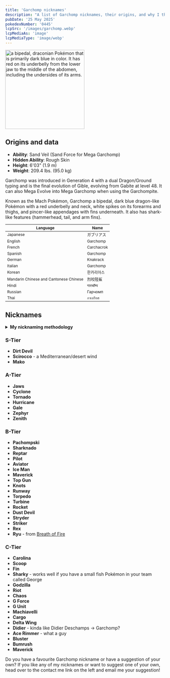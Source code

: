 ```yaml
---
title: 'Garchomp nicknames'
description: "A list of Garchomp nicknames, their origins, and why I think they're cool."
pubDate: '25 May 2025'
pokedexNumber: '0445'
lcpSrc: '/images/garchomp.webp'
lcpMediaAs: 'image'
lcpMediaType: 'image/webp'
---
```


<div class="img-center">
	<picture>
		<source srcset="/images/garchomp.webp" type="image/webp">
		<img src="/images/garchomp.jpg" width="250px" height="250px" alt="a bipedal, draconian Pokémon that is primarily dark blue in color. It has red on its underbelly from the lower jaw to the middle of the abdomen, including the undersides of its arms.">
	</picture>
</div>

## Origins and data

<div class="room-box">
	<div class="room-box-left">
		<ul>
			<li><strong>Ability</strong>: Sand Veil (Sand Force for Mega Garchomp)</li>
			<li><strong>Hidden Ability</strong>: Rough Skin</li>
			<li><strong>Height</strong>: 6'03" (1.9 m)</li>
			<li><strong>Weight</strong>: 209.4 lbs. (95.0 kg)</li>
		</ul>
		<p>Garchomp was introduced in Generation 4 with a dual Dragon/Ground typing and is the final evolution of Gible, evolving from Gabite at level 48. It can also Mega Evolve into Mega Garchomp when using the Garchompite.</p>
		<p>Known as the Mach Pokémon, Garchomp a bipedal, dark blue dragon-like Pokémon with a red underbelly and neck, white spikes on its forearms and thighs, and pincer-like appendages with fins underneath. It also has shark-like features (hammerhead, tail, and arm fins).</p>
	</div>
	<div class="room-box-right">
		<table class="room-table" style="font-size:12px">
			<thead>
				<tr>
					<th>Language</th>
					<th>Name</th>
				</tr>
			</thead>
			<tbody>
				<tr>
					<td>Japanese</td>
					<td><span lang="ja">ガブリアス</span></td>
				</tr>
				<tr>
					<td>English</td>
					<td>Garchomp</td>
				</tr>
				<tr>
					<td>French</td>
					<td><span lang="fr">Carchacrok</span></td>
				</tr>
				<tr>
					<td>Spanish</td>
					<td>Garchomp</td>
				</tr>
				<tr>
					<td>German</td>
					<td><span lang="de">Knakrack</span></td>
				</tr>
				<tr>
					<td>Italian</td>
					<td>Garchomp</td>
				</tr>
				<tr>
					<td>Korean</td>
					<td><span lang="ko">한카리아스</span></td>
				</tr>
				<tr>
					<td>Mandarin Chinese and Cantonese Chinese</td>
					<td><span lang="zh">烈咬陸鯊</span></td>
				</tr>
				<tr>
					<td>Hindi</td>
					<td><span lang="hi">गारचॉम्प</span></td>
				</tr>
				<tr>
					<td>Russian</td>
					<td><span lang="hi">Гарчомп</span></td>
				</tr>
				<tr>
					<td>Thai</td>
					<td><span lang="th">กาเบรียส</span></td>
				</tr>
			</tbody>
		</table>
	</div>
</div>

## Nicknames

<section class="deets">
	<details>
	<summary><strong>My nicknaming methodology</strong></summary>
	<ul>
		<li>I rank nicknames by lettered tiers: S, A, B, C, and D. S is the best and D is the worst.</li>
		<li>I may use generative AI for inspiration. I'll always mark these nicknames with an asterisk (\*) </li>but they'll always be amended where necessary
		<li>I'll usually list my inspiration for a nickname so you know where they came from</li>
	</ul>
	</details>
</section>

### S-Tier

* **Dirt Devil**
* **Scirocco** - a Mediterranean/desert wind
* **Mako**

### A-Tier

* **Jaws**
* **Cyclone**
* **Tornado**
* **Hurricane**
* **Gale**
* **Zephyr**
* **Zenith**

### B-Tier

* **Pachompski**
* **Sharknado**
* **Reptar**
* **Pilot**
* **Aviator**
* **Ice Man**
* **Maverick**
* **Top Gun**
* **Knots**
* **Runway**
* **Torpedo**
* **Turbine**
* **Rocket**
* **Dust Devil**
* **Stryder**
* **Striker**
* **Rex**
* **Ryu** - from [Breath of Fire](/nicknames/themes/breath-of-fire/)

### C-Tier

* **Carolina**
* **Scoop**
* **Fin**
* **Sharky** - works well if you have a small fish Pokémon in your team called George
* **Godzilla**
* **Riot**
* **Chaos**
* **G Force**
* **G Unit**
* **Machiavelli**
* **Cargo**
* **Delta Wing**
* **Didier** - kinda like Didier Deschamps -> Garchomp?
* **Ace Rimmer** - what a guy
* **Bluster**
* **Bumrush**
* **Maverick**

Do you have a favourite Garchomp nickname or have a suggestion of your own? If you like any of my nicknames or want to suggest one of your own, head over to the contact me link on the left and email me your suggestion!